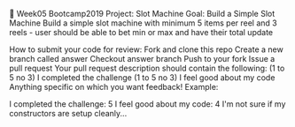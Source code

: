 🎰 Week05 Bootcamp2019 Project: Slot Machine
Goal: Build a Simple Slot Machine
Build a simple slot machine with minimum 5 items per reel and 3 reels - user should be able to bet min or max and have their total update

How to submit your code for review:
Fork and clone this repo
Create a new branch called answer
Checkout answer branch
Push to your fork
Issue a pull request
Your pull request description should contain the following:
(1 to 5 no 3) I completed the challenge
(1 to 5 no 3) I feel good about my code
Anything specific on which you want feedback!
Example:

I completed the challenge: 5
I feel good about my code: 4
I'm not sure if my constructors are setup cleanly...
